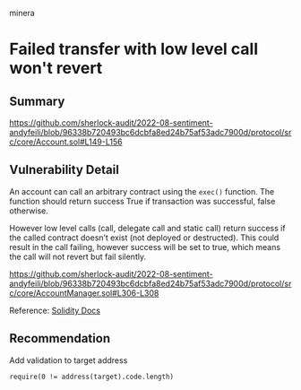 minera
# Failed transfer with low level call won't revert

## Summary

https://github.com/sherlock-audit/2022-08-sentiment-andyfeili/blob/96338b720493bc6dcbfa8ed24b75af53adc7900d/protocol/src/core/Account.sol#L149-L156

## Vulnerability Detail

An account can call an arbitrary contract using the `exec()` function. The function should return success True if transaction was successful, false otherwise. 

However low level calls (call, delegate call and static call) return success if the called contract doesn’t exist (not deployed or destructed). This could result in the call failing, however success will be set to true, which means the call will not revert but fail silently. 

https://github.com/sherlock-audit/2022-08-sentiment-andyfeili/blob/96338b720493bc6dcbfa8ed24b75af53adc7900d/protocol/src/core/AccountManager.sol#L306-L308

Reference: [Solidity Docs](https://docs.soliditylang.org/en/develop/control-structures.html#error-handling-assert-require-revert-and-exceptions)

## Recommendation

Add validation to target address

```solidity
require(0 != address(target).code.length)
```

